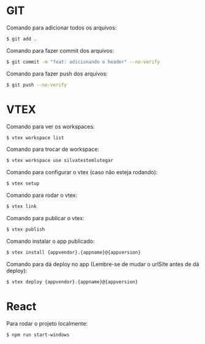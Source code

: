 # GIT

Comando para adicionar todos os arquivos:

```bash
$ git add .
```

Comando para fazer commit dos arquivos:

```bash
$ git commit -m "feat: adicionando o header" --no-verify
```

Comando para fazer push dos arquivos:

```bash
$ git push --no-verify
```

# VTEX

Comando para ver os workspaces:

```bash
$ vtex workspace list
```

Comando para trocar de workspace:

```bash
$ vtex workspace use silvatestemlutegar
```

Comando para configurar o vtex (caso não esteja rodando):

```bash
$ vtex setup
```

Comando para rodar o vtex:

```bash
$ vtex link
```

Comando para publicar o vtex:

```bash
$ vtex publish
```

Comando instalar o app publicado:

```bash
$ vtex install {appvendor}.{appname}@{appversion}
```

Comando para dá deploy no app (Lembre-se de mudar o urlSite antes de dá deploy):

```bash
$ vtex deploy {appvendor}.{appname}@{appversion}
```

# React

Para rodar o projeto localmente:

```bash
$ npm run start-windows
```